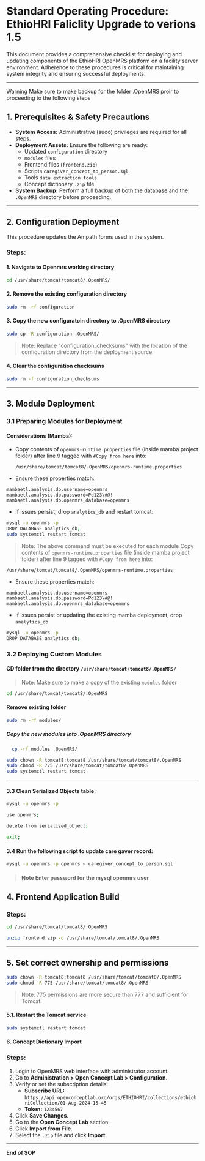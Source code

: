 # Standard Operating Procedure: EthioHRI Faliclity Upgrade to verions 1.5

This document provides a comprehensive checklist for deploying and updating components of the EthioHRI OpenMRS platform on a facility server environment.
Adherence to these procedures is critical for maintaining system integrity and ensuring successful deployments.

---
Warning Make sure to make backup for the folder .OpenMRS proir to proceeding to the following steps

## 1. Prerequisites & Safety Precautions

- **System Access:** Administrative (sudo) privileges are required for all steps.
- **Deployment Assets:** Ensure the following are ready:
  - Updated `configuration` directory
  -  `modules` files
  - Frontend files (`frontend.zip`)
  - Scripts `caregiver_concept_to_person.sql`,
  - Tools `data extraction tools`
  - Concept dictionary `.zip` file
- **System Backup:** Perform a full backup of both the database and the `.OpenMRS` directory before proceeding.

---

## 2. Configuration Deployment

This procedure updates the Ampath forms used in the system.

### Steps:
#### 1. Navigate to Openmrs working directory
```bash
cd /usr/share/tomcat/tomcat8/.OpenMRS/
```
#### 2. Remove the existing configuration directory
```bash
sudo rm -rf configuration
```
#### 3. Copy the new configuratoin directory to .OpenMRS directory
```bash
sudo cp -R configuration .OpenMRS/
```
> Note: Replace "configuration_checksums" with the location of the configuration directory from the deployment source
#### 4. Clear the configuration checksums
```bash
sudo rm -f configuration_checksums
```
---

## 3. Module Deployment

### 3.1 Preparing Modules for Deployment


#### Considerations (Mamba):

- Copy contents of `openmrs-runtime.properties` file (inside mamba project folder) after line 9 tagged with `#Copy from here` into:
  ```
  /usr/share/tomcat/tomcat8/.OpenMRS/openmrs-runtime.properties
  ```
- Ensure these properties match:
```
mambaetl.analysis.db.username=openmrs
mambaetl.analysis.db.password=Pd123\#@!
mambaetl.analysis.db.openmrs_database=openmrs
```
- If issues persist, drop `analytics_db` and restart tomcat:
```bash
mysql -u openmrs -p
DROP DATABASE analytics_db;
sudo systemctl restart tomcat
```

> Note: The above command must be executed for each module
 Copy contents of `openmrs-runtime.properties` file (inside mamba project folder) after line 9 tagged with `#Copy from here` into:
  ```
  /usr/share/tomcat/tomcat8/.OpenMRS/openmrs-runtime.properties
  ```
- Ensure these properties match:
```
mambaetl.analysis.db.username=openmrs
mambaetl.analysis.db.password=Pd123\#@!
mambaetl.analysis.db.openmrs_database=openmrs
```
- If issues persist or updating the existing mamba deployment, drop `analytics_db` 
```bash
mysql -u openmrs -p
DROP DATABASE analytics_db;
```
### 3.2 Deploying Custom Modules

#### CD folder from the directory `/usr/share/tomcat/tomcat8/.OpenMRS/`
>  Note: Make sure to make a copy of the existing `modules` folder

```bash
cd /usr/share/tomcat/tomcat8/.OpenMRS
```
#### Remove existing folder
```bash
sudo rm -rf modules/
```
##### Copy the new modules into .OpenMRS directory
  ```bash
    cp -rf modules .OpenMRS/
 ```
```bash
sudo chown -R tomcat8:tomcat8 /usr/share/tomcat/tomcat8/.OpenMRS
sudo chmod -R 775 /usr/share/tomcat/tomcat8/.OpenMRS
sudo systemctl restart tomcat
```

---

#### 3.3 Clean Serialized Objects table:
```bash
mysql -u openmrs -p
```
 
```bash
use openmrs;
```
```bash
delete from serialized_object;
```
```bash
exit;
```
#### 3.4 Run the following script to update care gaver record:
  ```bash
  mysql -u openmrs -p openmrs < caregiver_concept_to_person.sql
```
> #### Note Enter password for the mysql openmrs user
  
## 4. Frontend Application Build

### Steps:
```bash
cd /usr/share/tomcat/tomcat8/.OpenMRS
```
```bash 
unzip frontend.zip -d /usr/share/tomcat/tomcat8/.OpenMRS
```

---

## 5. Set correct ownership and permissions
```bash
sudo chown -R tomcat8:tomcat8 /usr/share/tomcat/tomcat8/.OpenMRS
sudo chmod -R 775 /usr/share/tomcat/tomcat8/.OpenMRS
```
> Note: 775 permissions are more secure than 777 and sufficient for Tomcat.
#### 5.1. Restart the Tomcat service
```bash
sudo systemctl restart tomcat
```


#### 6. Concept Dictionary Import

### Steps:
1. Login to OpenMRS web interface with administrator account.
2. Go to **Administration > Open Concept Lab > Configuration**.
3. Verify or set the subscription details:
    - **Subscribe URL:** `https://api.openconceptlab.org/orgs/ETHIOHRI/collections/ethiohriCollection/01-Aug-2024-15-45`
    - **Token:** `1234567`
4. Click **Save Changes**.
5. Go to the **Open Concept Lab** section.
6. Click **Import from File**.
7. Select the `.zip` file and click **Import**.
   
---

**End of SOP**

